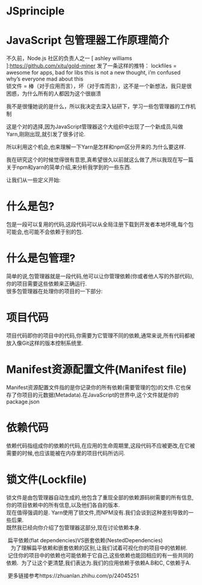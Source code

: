 # JSprinciple
# JavaScript 包管理器工作原理简介
不久前，Node.js 社区的负责人之一   [ ashley williams ]:https://github.com/xitu/gold-miner 发了一条这样的推特： 
lockfiles = awesome for apps, bad for libs this is not a new thought, i’m confused why’s everyone mad about this  
锁文件 = 棒（对于应用而言），坏（对于库而言），这不是一个新想法，我只是很困惑，为什么所有的人都因为这个很崩溃  

我不是很懂她说的是什么，所以我决定去深入钻研下，学习一些包管理器的工作机制  

这是个对的选择,因为JavaScript管理器这个大组织中出现了一个新成员,叫做Yarn,刚刚出现,就引发了很多讨论. 

所以利用这个机会,也来理解一下Yarn是怎样和npm区分开来的.为什么要这样.  

我在研究这个的时候觉得很有意思,真希望很久以前就这么做了,所以我现在写一篇关于npm和yarn的简单介绍,来分析我学到的一些东西.    

让我们从一些定义开始:  
# 什么是包?  
包是一段可以复用的代码,这段代码可以从全局注册下载到开发者本地环境,每个包可能会,也可能不会依赖于别的包.  
# 什么是包管理?  
简单的说,包管理器就是一段代码,他可以让你管理依赖(你或者他人写的外部代码),你的项目需要这些依赖来正确运行.  
很多包管理器在处理你的项目的一下部分:  


# 项目代码  
项目代码即你的项目中的代码,你需要为它管理不同的依赖,通常来说,所有代码都被放入像Git这样的版本控制系统里.  

# Manifest资源配置文件(Manifest file)  

Manifest资源配置文件指的是你记录你的所有依赖(需要管理的包)的文件.它也保存了你项目的元数据(Metadata).在JavaScript的世界中,这个文件就是你的package.json  


# 依赖代码  
依赖代码指组成你的依赖的代码,在应用的生命周期里,这段代码不应被更改,在它被需要的时候,也应该能被在内存里的项目代码所访问.  

# 锁文件(Lockfile)  
锁文件是由包管理器自动生成的,他包含了重现全部的依赖源码树需要的所有信息,你的项目依赖中的所有信息,以及他们各自的版本.  
现在值得强调的是. Yarn使用了锁文件,而NPM没有.我们会谈到这种差别导致的一些后果.  
既然我已经向你介绍了包管理器这部分,现在讨论依赖本身.
  
  扁平依赖(flat dependencies)VS嵌套依赖(NestedDependencies)  
  
  为了理解扁平依赖和嵌套依赖的区别,让我们试着可视化你的项目中的依赖树.  
  记住你的项目中的依赖也可能依赖于它自己,这些依赖也能回相应的有一些共同的依赖.
  为了让这个更清楚,我们表达为.我们的应用依赖于依赖A.B和C, C依赖于A.
  
  
  更多链接参考https://zhuanlan.zhihu.com/p/24045251
